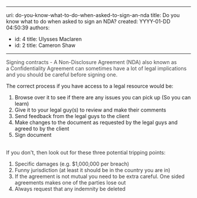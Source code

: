 

---
uri: do-you-know-what-to-do-when-asked-to-sign-an-nda
title: Do you know what to do when asked to sign an NDA?
created: YYYY-01-DD 04:50:39
authors:
  - id: 4
    title: Ulysses Maclaren
  - id: 2
    title: Cameron Shaw
---




<span class='intro'> <p><span class="valid-text" style="color&#58;#444444;display&#58;inline;">Signing contracts -&#160;A&#160;Non-Disclosure Agreement (NDA) also known as a&#160;Confidentiality Agreement can sometimes have a lot of legal implications and you should be careful before signing one.</span></p> </span>

<p>The correct process if you have access to a legal resource&#160;would be&#58;</p><ol><li><span style="line-height&#58;1.6;"> </span>Browse over it to see if there are any issues you&#160;can pick up (So you can learn)</li><li>Give it to your legal guy(s)&#160;to review and make their&#160;comments<br></li><li>Send feedback from the&#160;legal guys&#160;to the client<br></li><li>Make changes to the document as requested&#160;by the legal guys&#160;and agreed to by the&#160;client<br></li><li>Sign document<br></li></ol><div><font color="#333333"><br></font></div><div><font color="#333333">If you don't, then look out for these three potential tripping points&#58;</font></div><div><ol><li><font color="#333333">Specific damages (e.g. $1,000,000 per breach)</font></li><li><font color="#333333">Funny jurisdiction (at least it should be in the country you are in)</font></li><li><font color="#333333">​If the agreement is not mutual you need to be extra careful. One sided agreements makes one of the parties lose out</font></li><li><font color="#333333">Always request that any indemnity be deleted<br></font></li></ol></div>


